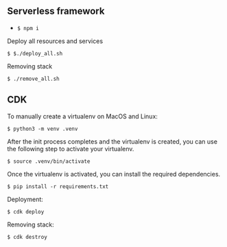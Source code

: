 ## Serverless framework
* `$ npm i`

Deploy all resources and services
```
$ $./deploy_all.sh
```

Removing stack
```
$ ./remove_all.sh
```
## CDK

To manually create a virtualenv on MacOS and Linux:

```
$ python3 -m venv .venv
```

After the init process completes and the virtualenv is created, you can use the following
step to activate your virtualenv.

```
$ source .venv/bin/activate
```

Once the virtualenv is activated, you can install the required dependencies.

```
$ pip install -r requirements.txt
```

Deployment:

```
$ cdk deploy
```

Removing stack:
```
$ cdk destroy
```
